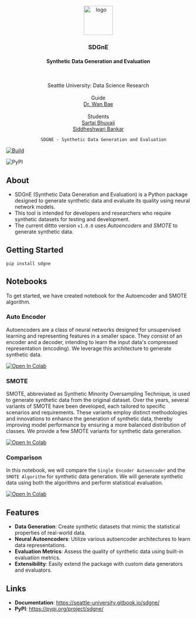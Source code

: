 <br />
<div align="center">
 <a href="https://github.com/SartajBhuvaji/SDGnE">
    <img src="img/logo.png" alt="logo" width="80" height="80">
  </a>

  <h3 align="center">SDGnE</h3>
  <h4 align="center">Synthetic Data Generation and Evaluation</h3><br >
  
  <p align="center">
    Seattle University: Data Science Research
    <br />
    <br />
    Guide    <br /> 
    <a href="https://github.com/baew-seattleu">Dr. Wan Bae</a> <br /><br />
    Students
    <br /> 
    <a href="https://github.com/SartajBhuvaji">Sartaj Bhuvaji</a><br>
    <a href="https://github.com/Siddheshwari19">Siddheshwari Bankar</a> 
 
        SDGNE - Synthetic Data Generation and Evaluation
  </p>
</div>

  [![Build](https://github.com/SartajBhuvaji/SDGnE/actions/workflows/main.yaml/badge.svg)](https://github.com/SartajBhuvaji/SDGnE/actions/workflows/main.yaml)

  ![PyPI](https://img.shields.io/pypi/v/sdgne?label=sdgne)


## About
- SDGnE (Synthetic Data Generation and Evaluation) is a Python package designed to generate synthetic data and evaluate its quality using neural network models. 
- This tool is intended for developers and researchers who require synthetic datasets for testing and development.
- The current dittto version `v1.0.0` uses <i>Autoencoders</i> and <i>SMOTE</i> to generate synthetic data.

## Getting Started
`pip install sdgne`
 
 ## Notebooks
 To get started, we have created notebook for the Autoencoder and SMOTE algorithm.

  ### Auto Encoder
  Autoencoders are a class of neural networks designed for unsupervised learning and representing features in a smaller space. They consist of an encoder and a decoder, intending to learn the input data's compressed representation (encoding).  We leverage this architecture to generate synthetic data.

  [![Open In Colab](https://colab.research.google.com/assets/colab-badge.svg)](https://colab.research.google.com/github/SartajBhuvaji/SDGnE/blob/main/notebooks/SDGnE_Autoencoder_Notebook.ipynb)

  ### SMOTE
  SMOTE, abbreviated as Synthetic Minority Oversampling Technique, is used to generate synthetic data from the original dataset. Over the years, several variants of SMOTE have been developed, each tailored to specific scenarios and requirements. These variants employ distinct methodologies and innovations to enhance the generation of synthetic data, thereby improving model performance by ensuring a more balanced distribution of classes. We provide a few SMOTE variants for synthetic data generation.

  [![Open In Colab](https://colab.research.google.com/assets/colab-badge.svg)](https://colab.research.google.com/github/SartajBhuvaji/SDGnE/blob/main/notebooks/SDGnE_SMOTE_Notebook.ipynb)

  ### Comparison
  In this notebook, we will compare the `Single Encoder Autoencoder` and the `SMOTE Algorithm` for synthetic data generation. We will generate synthetic data using both the algorithms and perform statistical evaluation.
  
  [![Open In Colab](https://colab.research.google.com/assets/colab-badge.svg)](https://colab.research.google.com/github/SartajBhuvaji/SDGnE/blob/main/notebooks/SDGnE_Comparison_Notebook.ipynb)

 ## Features

- **Data Generation**: Create synthetic datasets that mimic the statistical properties of real-world data.
- **Neural Autoencoders**: Utilize various autoencoder architectures to learn data representations.
- **Evaluation Metrics**: Assess the quality of synthetic data using built-in evaluation metrics.
- **Extensibility**: Easily extend the package with custom data generators and evaluators.

 ## Links
 - **Documentation**: https://seattle-university.gitbook.io/sdgne/
 - **PyPI**: https://pypi.org/project/sdgne/